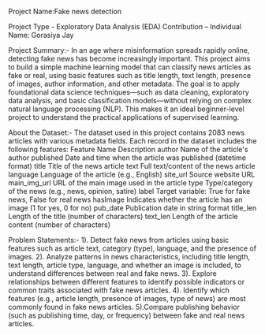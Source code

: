 Project Name:Fake news detection

Project Type - Exploratory Data Analysis (EDA)
Contribution – Individual
Name: Gorasiya Jay


Project Summary:-
In an age where misinformation spreads rapidly online, detecting fake news has become increasingly important. This project aims to build a simple machine learning model that can classify news articles as fake or real, using basic features such as title length, text length, presence of images, author information, and other metadata.
The goal is to apply foundational data science techniques—such as data cleaning, exploratory data analysis, and basic classification models—without relying on complex natural language processing (NLP). This makes it an ideal beginner-level project to understand the practical applications of supervised learning.


About the Dataset:-
The dataset used in this project contains 2083 news articles with various metadata fields. Each record in the dataset includes the following features:
Feature Name
Description
author
Name of the article's author
published
Date and time when the article was published (datetime format)
title
Title of the news article
text
Full text/content of the news article
language
Language of the article (e.g., English)
site_url
Source website URL
main_img_url
URL of the main image used in the article
type
Type/category of the news (e.g., news, opinion, satire)
label
Target variable: True for fake news, False for real news
hasImage
Indicates whether the article has an image (1 for yes, 0 for no)
pub_date
Publication date in string format
title_len
Length of the title (number of characters)
text_len
Length of the article content (number of characters)


Problem Statements:-
1). Detect fake news from articles using basic features such as article text, category (type), language, and the presence of images.
2). Analyze patterns in news characteristics, including title length, text length, article type, language, and whether an image is included, to understand differences between real and fake news.
3). Explore relationships between different features to identify possible indicators or common traits associated with fake news articles.
4). Identify which features (e.g., article length, presence of images, type of news) are most commonly found in fake news articles.
5).Compare publishing behavior (such as publishing time, day, or frequency) between fake and real news articles.

